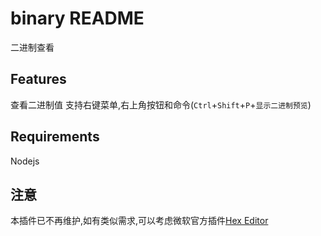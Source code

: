 # binary README

二进制查看

## Features

查看二进制值
支持右键菜单,右上角按钮和命令(`Ctrl`+`Shift`+`P`+`显示二进制预览`)

## Requirements

Nodejs

## 注意
本插件已不再维护,如有类似需求,可以考虑微软官方插件[Hex Editor](https://marketplace.visualstudio.com/items?itemName=ms-vscode.hexeditor)
